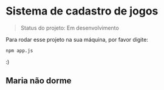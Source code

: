 <h1> Sistema de cadastro de jogos </h1/>

>Status do projeto: Em desenvolvimento

Para rodar esse projeto na sua máquina, por favor digite:

```
npm app.js
```
:)

<h2> Maria não dorme</h2>
